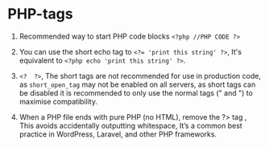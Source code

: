 # PHP-tags

 1. Recommended way to start PHP code blocks  `<?php //PHP CODE ?>`
 
 2. You can use the short echo tag to `<?= 'print this string' ?>`, It's
            equivalent to `<?php echo 'print this string' ?>`.
            
 3. `<?  ?>`, The short tags are not recommended for use in production code, as `short_open_tag` may not be enabled on all servers, as short tags can be disabled it is recommended to only use the
    normal tags ("<?php ?> and <?= ?>") to maximise compatibility.
    
 4. When a PHP file ends with pure PHP (no HTML), remove the ?> tag , This avoids accidentally outputting whitespace, It’s a common best practice in WordPress, Laravel, and other PHP frameworks.
